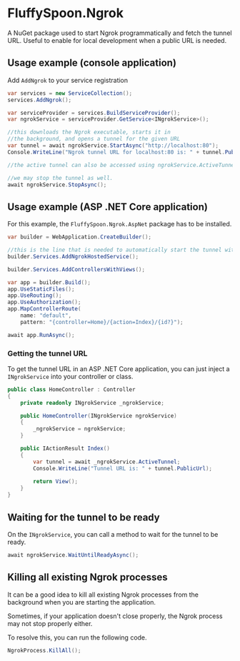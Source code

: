 # FluffySpoon.Ngrok
A NuGet package used to start Ngrok programmatically and fetch the tunnel URL. Useful to enable for local development when a public URL is needed.

## Usage example (console application)

Add `AddNgrok` to your service registration

```csharp
var services = new ServiceCollection();
services.AddNgrok();

var serviceProvider = services.BuildServiceProvider();
var ngrokService = serviceProvider.GetService<INgrokService>();

//this downloads the Ngrok executable, starts it in 
//the background, and opens a tunnel for the given URL
var tunnel = await ngrokService.StartAsync("http://localhost:80");
Console.WriteLine("Ngrok tunnel URL for localhost:80 is: " + tunnel.PublicUrl);

//the active tunnel can also be accessed using ngrokService.ActiveTunnel.

//we may stop the tunnel as well.
await ngrokService.StopAsync();
```

## Usage example (ASP .NET Core application)
For this example, the `FluffySpoon.Ngrok.AspNet` package has to be installed.

```csharp
var builder = WebApplication.CreateBuilder();

//this is the line that is needed to automatically start the tunnel with your ASP .NET Core application.
builder.Services.AddNgrokHostedService();

builder.Services.AddControllersWithViews();

var app = builder.Build();
app.UseStaticFiles();
app.UseRouting();
app.UseAuthorization();
app.MapControllerRoute(
    name: "default",
    pattern: "{controller=Home}/{action=Index}/{id?}");

await app.RunAsync();
```

### Getting the tunnel URL
To get the tunnel URL in an ASP .NET Core application, you can just inject a `INgrokService` into your controller or class.

```csharp
public class HomeController : Controller
{
    private readonly INgrokService _ngrokService;

    public HomeController(INgrokService ngrokService)
    {
        _ngrokService = ngrokService;
    }

    public IActionResult Index()
    {
        var tunnel = await _ngrokService.ActiveTunnel;
        Console.WriteLine("Tunnel URL is: " + tunnel.PublicUrl);
        
        return View();
    }
}
```

## Waiting for the tunnel to be ready
On the `INgrokService`, you can call a method to wait for the tunnel to be ready.

```csharp
await ngrokService.WaitUntilReadyAsync();
```

## Killing all existing Ngrok processes
It can be a good idea to kill all existing Ngrok processes from the background when you are starting the application.

Sometimes, if your application doesn't close properly, the Ngrok process may not stop properly either.

To resolve this, you can run the following code.

```csharp
NgrokProcess.KillAll();
```